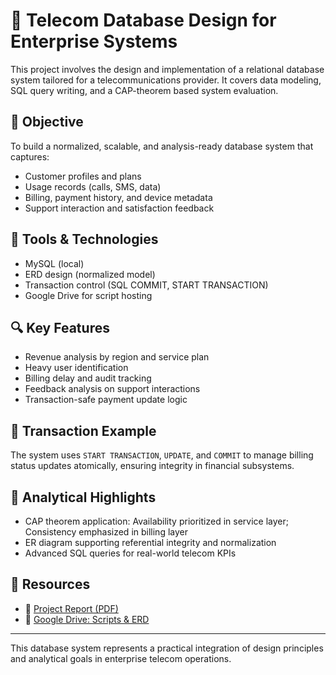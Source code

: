 # 📡 Telecom Database Design for Enterprise Systems

This project involves the design and implementation of a relational database system tailored for a telecommunications provider. It covers data modeling, SQL query writing, and a CAP-theorem based system evaluation.

## 🎯 Objective
To build a normalized, scalable, and analysis-ready database system that captures:
- Customer profiles and plans
- Usage records (calls, SMS, data)
- Billing, payment history, and device metadata
- Support interaction and satisfaction feedback

## 🧰 Tools & Technologies
- MySQL (local)
- ERD design (normalized model)
- Transaction control (SQL COMMIT, START TRANSACTION)
- Google Drive for script hosting

## 🔍 Key Features
- Revenue analysis by region and service plan
- Heavy user identification
- Billing delay and audit tracking
- Feedback analysis on support interactions
- Transaction-safe payment update logic

## 🔁 Transaction Example
The system uses `START TRANSACTION`, `UPDATE`, and `COMMIT` to manage billing status updates atomically, ensuring integrity in financial subsystems.

## 📌 Analytical Highlights
- CAP theorem application: Availability prioritized in service layer; Consistency emphasized in billing layer
- ER diagram supporting referential integrity and normalization
- Advanced SQL queries for real-world telecom KPIs

## 🔗 Resources
- 📄 [Project Report (PDF)](../telecom-database-design/telecom-report.pdf)
- 📁 [Google Drive: Scripts & ERD](https://drive.google.com/file/d/1SEGyD8bbMA_eWSWvO30Ca9vmSG0IwrrN/view?usp=sharing)

---

This database system represents a practical integration of design principles and analytical goals in enterprise telecom operations.

